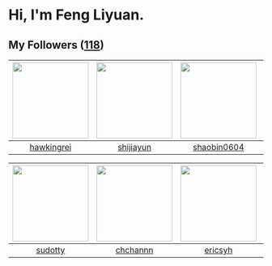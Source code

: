 # Hi, I'm Feng Liyuan.

## My Followers ([118](https://github.com/SunRunAway?tab=followers))

| <img src="https://avatars.githubusercontent.com/u/3427324?v=4" width="150" height="150" /> | <img src="https://avatars.githubusercontent.com/u/566037?v=4" width="150" height="150" /> | <img src="https://avatars.githubusercontent.com/u/10383?v=4" width="150" height="150" /> | <img src="https://avatars.githubusercontent.com/u/1070352?v=4" width="150" height="150" /> |
| :----------------------------------------------------------------------------------------: | :---------------------------------------------------------------------------------------: | :--------------------------------------------------------------------------------------: | :----------------------------------------------------------------------------------------: |
|                         [hawkingrei](https://github.com/hawkingrei)                        |                         [shijiayun](https://github.com/shijiayun)                         |                       [shaobin0604](https://github.com/shaobin0604)                      |                              [b41sh](https://github.com/b41sh)                             |

| <img src="https://avatars.githubusercontent.com/u/4898483?v=4" width="150" height="150" /> | <img src="https://avatars.githubusercontent.com/u/4281540?v=4" width="150" height="150" /> | <img src="https://avatars.githubusercontent.com/u/10498732?v=4" width="150" height="150" /> | <img src="https://avatars.githubusercontent.com/u/14977542?v=4" width="150" height="150" /> |
| :----------------------------------------------------------------------------------------: | :----------------------------------------------------------------------------------------: | :-----------------------------------------------------------------------------------------: | :-----------------------------------------------------------------------------------------: |
|                            [sudotty](https://github.com/sudotty)                           |                           [chchannn](https://github.com/chchannn)                          |                            [ericsyh](https://github.com/ericsyh)                            |                           [AntiKnot](https://github.com/AntiKnot)                           |